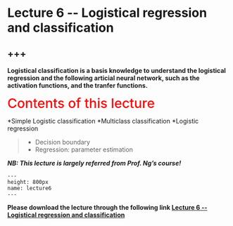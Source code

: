 # Lecture 6 -- Logistical regression and classification

+++
---

**Logistical classification is a basis knowledge to understand the logistical regression and the following articial neural network, such as the activation functions, and the tranfer functions.**


<span style = "color: red; font-weight: 500;  font-size: 30px; text-align: left">Contents of this lecture</span>  <br />

*Simple Logistic classification
*Multiclass classification
*Logistic regression
   >- Decision boundary
   >- Regression: parameter estimation

***NB: This lecture is largely referred from Prof. Ng’s course!***




```{figure} ./lectures/lecture6.png
---
height: 800px
name: lecture6
---
```

**Please download the lecture through the following link [Lecture 6 -- Logistical regression and classification](https://github.com/wengangmao/fmms050/blob/main/contents/machine-learning/lectures/Lecture%206%20-%20Logistical%20regression%20classification.pdf)**